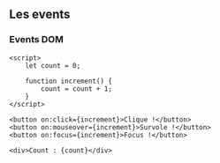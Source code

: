 <!-- .slide: class="with-code-bg-dark" -->

## Les events

### Events DOM

```svelte
<script>
	let count = 0;

	function increment() {
		count = count + 1;
	}
</script>

<button on:click={increment}>Clique !</button>
<button on:mouseover={increment}>Survole !</button>
<button on:focus={increment}>Focus !</button>

<div>Count : {count}</div>
```

